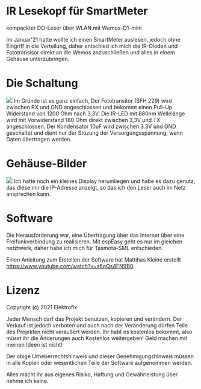 # IR Lesekopf für SmartMeter
kompackter DO-Leser über WLAN mit Wemos-D1-mini

Im Januar'21 hatte wollte ich einen SmartMeter auslesen, jedoch ohne Eingriff in die Verteilung, daher entschied ich mich die IR-Dioden und Fototransisor direkt an die Wemos anzuschließen und alles in einem Gehäuse unterzubringen.

# Die Schaltung
![](https://github.com/Elektrofix-OL/IR-Lesekopf-fuer-SmartMeter-/blob/main/Eagle/sch.gif)
Im Grunde ist es ganz einfach, Der Fototransitor (SFH 229) wird zwischen RX und GND angeschlossen und bekommt einen Pull-Up Widerstand von 1200 Ohm nach 3,3V. Die IR-LED mit 880nm Wellelänge wird mit Vorwiderstand 180 Ohm direkt zwischen 3,3V und TX angeschlossen.
Der Kondensator 10uF wird zwischen 3.3V und GND geschaltet und dient nur der Stüzung der Versorgungsspannung, wenn Daten übertragen werden.

# Gehäuse-Bilder
![](https://github.com/Elektrofix-OL/IR-Lesekopf-fuer-SmartMeter-/blob/main/Fotos/Back.JPG)
Ich hatte noch ein kleines Display herumliegen und habe es dazu genutz, das diese mir die IP-Adresse anzeigt, so das ich den Leser auch im Netz ansprechen kann.

# Software
Die Herausforderung war, eine Übertragung über das Internet über eine Freifunkverbindung zu realisieren. Mit espEasy geht es nur im gleichen netztwerk, daher habe ich mich für Tasmota-SML entschieden.

Einen Anleitung zum Erstellen der Software hat Mattihas Kleine erstellt https://www.youtube.com/watch?v=s6qQs4FN9B0

# Lizenz
Copyright (c) 2021 Elektrofix

Jeder Mensch darf das Projekt benutzen, kopieren und verändern. Der Verkauf ist jedoch verboten und auch nach der Veränderung dürfen Teile des Projekten nicht veräußert werden. Ihr habt es kostenlos bekommt, also müsst ihr die Änderungen auch Kostenlos weitergeben! Geld machen mit meinen Ideen ist nicht!

Der obige Urheberrechtshinweis und dieser Genehmigungshinweis müssen in alle Kopien oder wesentlichen Teile der Software aufgenommen werden.

Alles macht ihr aus eigenes Risiko, Haftung und Gewährleistung über nehme ich keine.
